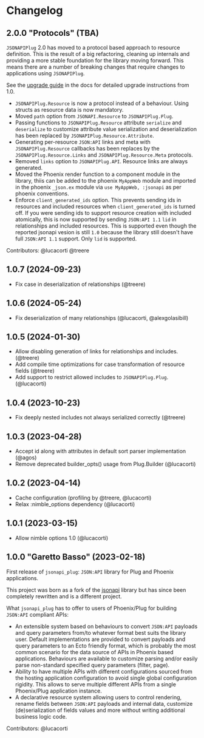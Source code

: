 # Changelog

## 2.0.0 "Protocols" (TBA)

`JSONAPIPlug` 2.0 has moved to a protocol based approach to resource definition.
This is the result of a big refactoring, cleaning up internals and providing a more
stable foundation for the library moving forward. This means there are a number of
breaking changes that require changes to applications using `JSONAPIPlug`.

See the [upgrade guide][upgrade] in the docs for detailed upgrade instructions from 1.0.

- `JSONAPIPlug.Resource` is now a protocol instead of a behaviour.
  Using structs as resource data is now mandatory.
- Moved `path` option from `JSONAPI.Resource` to `JSONAPIPlug.Plug`.
- Passing functions to `JSONAPIPlug.Resource` attribute `serialize`
  and `deserialize` to customize attribute value serialization and
  deserialization has been replaced by `JSONAPIPlug.Resource.Attribute`.
- Generating per-resource `JSON:API` links and meta with `JSONAPIPlug.Resource`
  callbacks has been replaces by the `JSONAPIPlug.Resource.Links` and
  `JSONAPIPlug.Resource.Meta` protocols.
- Removed `links` option to `JSONAPIPlug.API`. Resource links are always generated.
- Moved the Phoenix render function to a component module in the library, thiis can
  be added to the phoenix `MyAppWeb` module and imported in the phoenix `_json.ex`
  module via `use MyAppWeb, :jsonapi` as per phoenix conventions.
- Enforce `client_generated_ids` option. This prevents sending ids in resources and
  included resources when `client_generated_ids` is turned off. If you were sending
  ids to support resource creation with included atomically, this is now supported
  by sending `JSON:API 1.1` `lid` in relationships and included resources. This
  is supported even though the reported jsonapi vesion is still `1.0` because the
  library still doesn't have full `JSON:API 1.1` support. Only `lid` is supported.

Contributors: @lucacorti @treere

## 1.0.7 (2024-09-23)

- Fix case in deserialization of relationships (@treere)

## 1.0.6 (2024-05-24)

- Fix deserialization of many relationships (@lucacorti, @alexgolasibill)

## 1.0.5 (2024-01-30)

- Allow disabling generation of links for relationships and includes. (@treere)
- Add compile time optimizations for case transformation of resource fields (@treere)
- Add support to restrict allowed includes to `JSONAPIPlug.Plug`. (@lucacorti)

## 1.0.4 (2023-10-23)

- Fix deeply nested includes not always serialized correctly (@treere)

## 1.0.3 (2023-04-28)

- Accept id along with attributes in default sort parser implementation (@agos)
- Remove deprecated builder_opts() usage from Plug.Builder (@lucacorti)

## 1.0.2 (2023-04-14)

- Cache configuration (profiling by @treere, @lucacorti)
- Relax :nimble_options dependency (@lucacorti)

## 1.0.1 (2023-03-15)

- Allow nimble options 1.0 (@lucacorti)

## 1.0.0 "Garetto Basso" (2023-02-18)

First release of `jsonapi_plug`: `JSON:API` library for Plug and Phoenix applications.

This project was born as a fork of the [jsonapi](https://github.com/beam-community/jsonapi)
library but has since been completely rewritten and is a different project.

What `jsonapi_plug` has to offer to users of Phoenix/Plug for building `JSON:API` compliant APIs:

- An extensible system based on behaviours to convert `JSON:API` payloads and query parameters from/to whatever format best suits the library user. Default implementations are provided to convert payloads and query parameters to an Ecto friendly format, which is probably the most common scenario for the data source of APIs in Phoenix based applications. Behaviours are available to customize parsing and/or easily parse non-standard specified query parameters (filter, page).
- Ability to have multiple APIs with different configurations sourced from the hosting application configuration to avoid single global configuration rigidity. This allows to serve multiple different APIs from a single Phoenix/Plug application instance.
- A declarative resource system allowing users to control rendering, rename fields between `JSON:API` payloads and internal data, customize (de)serialization of fields values and more without writing additional business logic code.

Contributors: @lucacorti

[upgrade]: https://hexdocs.pm/jsonapi_plug/upgrading.html
